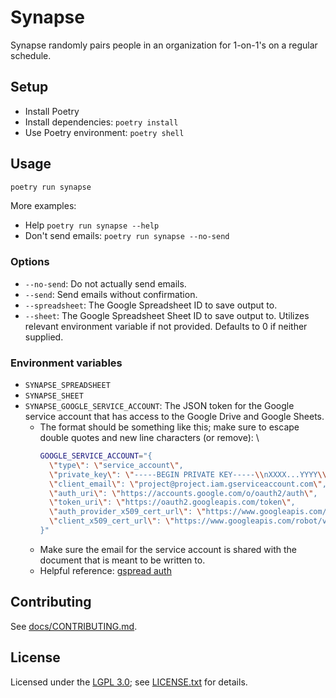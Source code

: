 # Synapse

Synapse randomly pairs people in an organization for 1-on-1's on a regular schedule.

## Setup

- Install Poetry
- Install dependencies: `poetry install`
- Use Poetry environment: `poetry shell`

## Usage

```bash
poetry run synapse
```

More examples:

- Help `poetry run synapse --help`
- Don't send emails: `poetry run synapse --no-send`

### Options

- `--no-send`: Do not actually send emails.
- `--send`: Send emails without confirmation.
- `--spreadsheet`: The Google Spreadsheet ID to save output to.
- `--sheet`: The Google Spreadsheet Sheet ID to save output to. Utilizes relevant environment variable if not provided. Defaults to 0 if neither supplied.

### Environment variables

- `SYNAPSE_SPREADSHEET`
- `SYNAPSE_SHEET`
- `SYNAPSE_GOOGLE_SERVICE_ACCOUNT`: The JSON token for the Google service account that has access to the Google Drive and Google Sheets.
  - The format should be something like this; make sure to escape double quotes and new line characters (or remove): \
    ```bash
    GOOGLE_SERVICE_ACCOUNT="{
      \"type\": \"service_account\",
      \"private_key\": \"-----BEGIN PRIVATE KEY-----\\nXXXX...YYYY\\n-----END PRIVATE KEY-----\\n\",
      \"client_email\": \"project@project.iam.gserviceaccount.com\",
      \"auth_uri\": \"https://accounts.google.com/o/oauth2/auth\",
      \"token_uri\": \"https://oauth2.googleapis.com/token\",
      \"auth_provider_x509_cert_url\": \"https://www.googleapis.com/oauth2/v1/certs\",
      \"client_x509_cert_url\": \"https://www.googleapis.com/robot/v1/metadata/x509/project%40project.iam.gserviceaccount.com\"
    }"
    ```
  - Make sure the email for the service account is shared with the document that is meant to be written to.
  - Helpful reference: [gspread auth](https://docs.gspread.org/en/latest/oauth2.html)

## Contributing

See [docs/CONTRIBUTING.md](./docs/CONTRIBUTING.md).

## License

Licensed under the [LGPL 3.0](https://www.gnu.org/licenses/lgpl-3.0.en.html); see [LICENSE.txt](./LICENSE.txt) for details.
